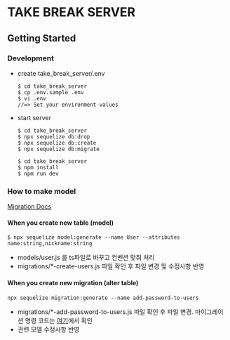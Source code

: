 # TAKE BREAK SERVER

## Getting Started

### Development

- create take_break_server/.env

  ```
  $ cd take_break_server
  $ cp .env.sample .env
  $ vi .env
  //=> Set your environment values
  ```

- start server

  ```
  $ cd take_break_server
  $ npx sequelize db:drop
  $ npx sequelize db:create
  $ npx sequelize db:migrate
  ```

  ```
  $ cd take_break_server
  $ npm install
  $ npm run dev
  ```

### How to make model

[Migration Docs](http://docs.sequelizejs.com/manual/migrations.html)

#### When you create new table (model)

```
$ npx sequelize model:generate --name User --attributes name:string,nickname:string
```

- models/user.js 를 ts파일로 바꾸고 컨벤션 맞춰 처리
- migrations/\*-create-users.js 파일 확인 후 파일 변경 및 수정사항 반영

#### When you create new migration (alter table)

```
npx sequelize migration:generate --name add-password-to-users
```

- migrations/\*-add-password-to-users.js 파일 확인 후 파일 변경. 마이그레이션 명령 코드는 [여기](http://docs.sequelizejs.com/class/lib/query-interface.js~QueryInterface.html)에서 확인
- 관련 모델 수정사항 반영
